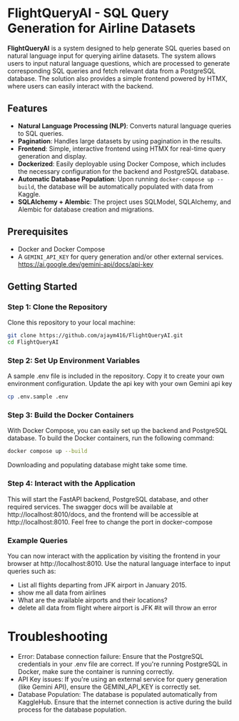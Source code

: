 # FlightQueryAI - SQL Query Generation for Airline Datasets

**FlightQueryAI** is a system designed to help generate SQL queries based on natural language input for querying airline datasets. The system allows users to input natural language questions, which are processed to generate corresponding SQL queries and fetch relevant data from a PostgreSQL database. The solution also provides a simple frontend powered by HTMX, where users can easily interact with the backend.

## Features
- **Natural Language Processing (NLP)**: Converts natural language queries to SQL queries.
- **Pagination**: Handles large datasets by using pagination in the results.
- **Frontend**: Simple, interactive frontend using HTMX for real-time query generation and display.
- **Dockerized**: Easily deployable using Docker Compose, which includes the necessary configuration for the backend and PostgreSQL database.
- **Automatic Database Population**: Upon running `docker-compose up --build`, the database will be automatically populated with data from Kaggle.
- **SQLAlchemy + Alembic**: The project uses SQLModel, SQLAlchemy, and Alembic for database creation and migrations.

## Prerequisites
- Docker and Docker Compose
- A `GEMINI_API_KEY` for query generation and/or other external services. https://ai.google.dev/gemini-api/docs/api-key

## Getting Started

### Step 1: Clone the Repository
Clone this repository to your local machine:

```bash
git clone https://github.com/ajaym416/FlightQueryAI.git
cd FlightQueryAI
```
### Step 2: Set Up Environment Variables
A sample .env file is included in the repository. Copy it to create your own environment configuration. Update the api key with your own Gemini api key

```bash
cp .env.sample .env
```
### Step 3: Build the Docker Containers
With Docker Compose, you can easily set up the backend and PostgreSQL database. To build the Docker containers, run the following command:

```bash
docker compose up --build
```
Downloading and populating database might take some time.

### Step 4: Interact with the Application
This will start the FastAPI backend, PostgreSQL database, and other required services. The swagger docs will be available at http://localhost:8010/docs, and the frontend will be accessible at http://localhost:8010. Feel free to change the port in docker-compose

###  Example Queries
You can now interact with the application by visiting the frontend in your browser at http://localhost:8010. Use the natural language interface to input queries such as:

- List all flights departing from JFK airport in January 2015.
- show me all data from airlines
- What are the available airports and their locations?
- delete all data from flight where airport is JFK #it will throw an error

# Troubleshooting
- Error: Database connection failure: Ensure that the PostgreSQL credentials in your .env file are correct. If you're running PostgreSQL in Docker, make sure the container is running correctly.
- API Key issues: If you're using an external service for query generation (like Gemini API), ensure the GEMINI_API_KEY is correctly set.
- Database Population: The database is populated automatically from KaggleHub. Ensure that the internet connection is active during the build process for the database population.





